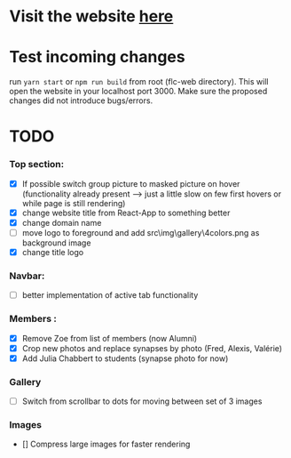 # Visit the website [here](https://flc-lab.netlify.app/)

# Test incoming changes

run `yarn start` or `npm run build` from root (flc-web directory). This will open the website in your localhost port 3000. Make sure the proposed changes did not introduce bugs/errors.

# TODO

### Top section:

- [x] If possible switch group picture to masked picture on hover (functionality already present --> just a little slow on few first hovers or while page is still rendering)
- [x] change website title from React-App to something better
- [x] change domain name
- [ ] move logo to foreground and add src\img\gallery\4colors.png as background image
- [x] change title logo

### Navbar:

- [ ] better implementation of active tab functionality

### Members :

- [x] Remove Zoe from list of members (now Alumni)
- [x] Crop new photos and replace synapses by photo (Fred, Alexis, Valérie)
- [x] Add Julia Chabbert to students (synapse photo for now)

### Gallery

- [ ] Switch from scrollbar to dots for moving between set of 3 images

### Images

- [] Compress large images for faster rendering
